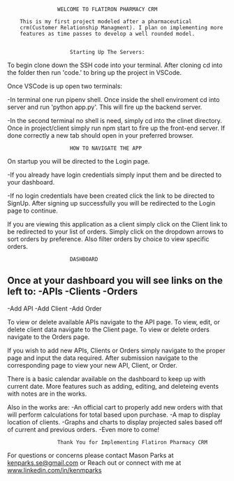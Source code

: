                     WELCOME TO FLATIRON PHARMACY CRM

        This is my first project modeled after a pharmaceutical 
        crm(Customer Relationship Managment). I plan on implementing more 
        features as time passes to develop a well rounded model.


                        Starting Up The Servers:

To begin clone down the SSH code into your terminal. After cloning cd into the folder
then run 'code.' to bring up the project in VSCode.

Once VSCode is up open two terminals:

-In terminal one run pipenv shell.
 Once inside the shell enviroment cd into server and run 'python app.py'.
 This will fire up the backend server. 

-In the second terminal no shell is need, simply cd into the clinet directory.
 Once in project/client simply run npm start to fire up the front-end server. 
 If done correctly a new tab should open in your preferred browser. 

                        
                        
                        HOW TO NAVIGATE THE APP

On startup you will be directed to the Login page.

-If you already have login credentials simply input them and be directed to your dashboard.

-If no login credentials have been created click the link to be directed to SignUp. 
 After signing up successfully you will be redirected to the Login page to continue.

If you are viewing this application as a client simply click on the Client link to be 
redirected to your list of orders. Simply click on the dropdown arrows to sort orders by preference. Also filter orders by choice to view specific orders. 


                        DASHBOARD

Once at your dashboard you will see links on the left to:
-APIs
-Clients
-Orders
------
-Add API
-Add Client
-Add Order

To view or delete available APIs navigate to the API page.
To view, edit, or delete client data navigate to the Client page. 
To view or delete orders navigate to the Orders page. 

If you wish to add new APIs, Clients or Orders simply navigate to the proper page 
and input the data required. After submission navigate to the corresponding page to view your new API, Client, or Order. 

There is a basic calendar available on the dashboard to keep up with current date. More features such as adding, editing, and deleteing events with notes are in the works. 

Also in the works are:
-An official cart to properly add new orders with that will perform calculations for total based upon purchase. 
-A map to display location of clients.
-Graphs and charts to display projected sales based off of current and previous orders. 
-Even more to come!

                    Thank You for Implementing Flatiron Pharmacy CRM

For questions or concerns please contact Mason Parks at kenparks.se@gmail.com
                            or 
Reach out or connect with me at www.linkedin.com/in/kenmparks 


